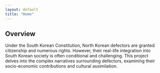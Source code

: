 ```yaml
---
layout: default
title: "Home"
---
```


<div class="content-section bg-light">
  <div class="container">
    <h2>Overview</h2>
    <p>
      Under the South Korean Constitution, North Korean defectors are granted citizenship and numerous rights. However, their real-life integration into South Korean society is often conditional and challenging. This project delves into the complex narratives surrounding defectors, examining their socio-economic contributions and cultural assimilation.
    </p>
  </div>
</div>
